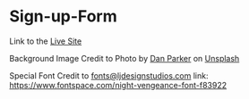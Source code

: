 # Sign-up-Form

Link to the [Live Site](https://jackywooks.github.io/Sign-up-Form/)

Background Image Credit to
    Photo by <a
                href="https://unsplash.com/@dparker07?utm_content=creditCopyText&utm_medium=referral&utm_source=unsplash">Dan
                Parker</a> on <a
                href="https://unsplash.com/photos/man-in-black-jacket-standing-beside-man-in-black-jacket-u9m_vp7ZhUY?utm_content=creditCopyText&utm_medium=referral&utm_source=unsplash">Unsplash</a>

Special Font Credit to 
    fonts@ljdesignstudios.com
    link: https://www.fontspace.com/night-vengeance-font-f83922
